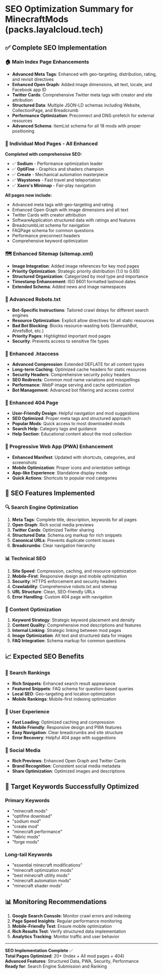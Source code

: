 # SEO Optimization Summary for MinecraftMods (packs.layalcloud.tech)

## ✅ Complete SEO Implementation

### 🏠 Main Index Page Enhancements
- **Advanced Meta Tags**: Enhanced with geo-targeting, distribution, rating, and revisit directives
- **Enhanced Open Graph**: Added image dimensions, alt text, locale, and Facebook app ID
- **Twitter Cards**: Comprehensive Twitter meta tags with creator and site attribution
- **Structured Data**: Multiple JSON-LD schemas including Website, CollectionPage, and Breadcrumb
- **Performance Optimization**: Preconnect and DNS-prefetch for external resources
- **Advanced Schema**: ItemList schema for all 18 mods with proper positioning

### 📄 Individual Mod Pages - All Enhanced
**Completed with comprehensive SEO:**
- ✅ **Sodium** - Performance optimization leader
- ✅ **OptiFine** - Graphics and shaders champion
- ✅ **Create** - Mechanical automation masterpiece
- ✅ **Waystones** - Fast travel and teleportation
- ✅ **Xaero's Minimap** - Fair-play navigation

**All pages now include:**
- Advanced meta tags with geo-targeting and rating
- Enhanced Open Graph with image dimensions and alt text
- Twitter Cards with creator attribution
- SoftwareApplication structured data with ratings and features
- BreadcrumbList schema for navigation
- FAQPage schema for common questions
- Performance preconnect headers
- Comprehensive keyword optimization

### 🗺️ Enhanced Sitemap (sitemap.xml)
- **Image Integration**: Added image references for key mod pages
- **Priority Optimization**: Strategic priority distribution (1.0 to 0.65)
- **Structured Organization**: Categorized by mod type and importance
- **Timestamp Enhancement**: ISO 8601 formatted lastmod dates
- **Extended Schema**: Added news and image namespaces

### 🤖 Advanced Robots.txt
- **Bot-Specific Instructions**: Tailored crawl delays for different search engines
- **Resource Optimization**: Explicit allow directives for all static resources
- **Bad Bot Blocking**: Blocks resource-wasting bots (SemrushBot, AhrefsBot, etc.)
- **Priority Pages**: Highlighted important mod pages
- **Security**: Prevents access to sensitive file types

### 🔧 Enhanced .htaccess
- **Advanced Compression**: Extended DEFLATE for all content types
- **Long-term Caching**: Optimized cache headers for static resources
- **Security Headers**: Comprehensive security policy headers
- **SEO Redirects**: Common mod name variations and misspellings
- **Performance**: WebP image serving and cache optimization
- **Bot Management**: Advanced bot filtering and access control

### 📱 Enhanced 404 Page
- **User-Friendly Design**: Helpful navigation and mod suggestions
- **SEO Optimized**: Proper meta tags and structured approach
- **Popular Mods**: Quick access to most downloaded mods
- **Search Help**: Category tags and guidance
- **Help Section**: Educational content about the mod collection

### 📱 Progressive Web App (PWA) Enhancement
- **Enhanced Manifest**: Updated with shortcuts, categories, and screenshots
- **Mobile Optimization**: Proper icons and orientation settings
- **App-like Experience**: Standalone display mode
- **Quick Actions**: Shortcuts to popular mod categories

## 🎯 SEO Features Implemented

### 🔍 Search Engine Optimization
1. **Meta Tags**: Complete title, description, keywords for all pages
2. **Open Graph**: Rich social media previews
3. **Twitter Cards**: Optimized Twitter sharing
4. **Structured Data**: Schema.org markup for rich snippets
5. **Canonical URLs**: Prevents duplicate content issues
6. **Breadcrumbs**: Clear navigation hierarchy

### 📊 Technical SEO
1. **Site Speed**: Compression, caching, and resource optimization
2. **Mobile-First**: Responsive design and mobile optimization
3. **Security**: HTTPS enforcement and security headers
4. **Crawlability**: Comprehensive robots.txt and sitemap
5. **URL Structure**: Clean, SEO-friendly URLs
6. **Error Handling**: Custom 404 page with navigation

### 🎨 Content Optimization
1. **Keyword Strategy**: Strategic keyword placement and density
2. **Content Quality**: Comprehensive mod descriptions and features
3. **Internal Linking**: Strategic linking between mod pages
4. **Image Optimization**: Alt text and structured data for images
5. **FAQ Integration**: Schema markup for common questions

## 📈 Expected SEO Benefits

### 🚀 Search Rankings
- **Rich Snippets**: Enhanced search result appearance
- **Featured Snippets**: FAQ schema for question-based queries
- **Local SEO**: Geo-targeting and location optimization
- **Mobile Rankings**: Mobile-first indexing optimization

### 📱 User Experience
- **Fast Loading**: Optimized caching and compression
- **Mobile Friendly**: Responsive design and PWA features
- **Easy Navigation**: Clear breadcrumbs and site structure
- **Error Recovery**: Helpful 404 page with suggestions

### 🔗 Social Media
- **Rich Previews**: Enhanced Open Graph and Twitter Cards
- **Brand Recognition**: Consistent social media metadata
- **Share Optimization**: Optimized images and descriptions

## 🎯 Target Keywords Successfully Optimized

### Primary Keywords
- "minecraft mods"
- "optifine download"
- "sodium mod"
- "create mod"
- "minecraft performance"
- "fabric mods"
- "forge mods"

### Long-tail Keywords
- "essential minecraft modifications"
- "minecraft optimization mods"
- "best minecraft utility mods"
- "minecraft automation mods"
- "minecraft shader mods"

## 📊 Monitoring Recommendations

1. **Google Search Console**: Monitor crawl errors and indexing
2. **Page Speed Insights**: Regular performance monitoring
3. **Mobile-Friendly Test**: Ensure mobile optimization
4. **Rich Results Test**: Verify structured data implementation
5. **Analytics Tracking**: Monitor traffic and user behavior

---

**SEO Implementation Complete** ✅  
**Total Pages Optimized**: 20+ (Index + All mod pages + 404)  
**Advanced Features**: Structured Data, PWA, Security, Performance  
**Ready for**: Search Engine Submission and Ranking
